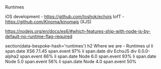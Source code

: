 Runtimes

iOS development - https://github.com/toshok/echojs
IofT - https://github.com/Kinoma/kinomajs (XJS)

https://nodejs.org/en/docs/es6/#which-features-ship-with-node-js-by-default-no-runtime-flag-required

 section(data-bespoke-hash='runtimes')
   h2 Where we are - Runtimes
   ul
     li
       span.date XS6 7.1.45
       span.event 97%
     li
       span.date
         div EchoJS
         div 0.0.0-alpha2
       span.event 66%
     li
       span.date Node 6.0
       span.event 93%
     li
       span.date Node 5.0
       span.event 56%
     li
       span.date Node 4.0
       span.event 50%
